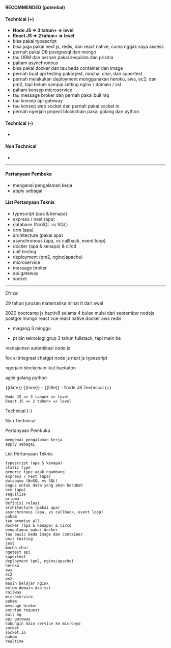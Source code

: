 **RECOMMENDED (potential)**

#### Technical (+) 

- **Node JS => 3 tahun+ => level**
- **React JS => 2 tahun+ => level**
- bisa pakai typescript
- bisa juga pakai next js, redis, dan react native, cuma nggak saya assess
- pernah pakai DB postgresql dan mongo
- tau ORM dan pernah pakai sequilize dan prisma
- paham asynchronous
- bisa pakai docker dan tau beda container dan image
- pernah buat api testing pakai jest, mocha, chai, dan supertest
- pernah melakukan deployment menggunakan heroku, aws, ec2, dan pm2, tapi belum sampai setting nginx / domain / ssl
- paham konsep microservice
- tau message broker dan pernah pakai bull mq
- tau konsep api gateway
- tau konsep web socket dan pernah pakai socket io
- pernah ngerjain project blockchain pakai golang dan python

#### Technical (-)  

- 

#### Non Technical  

- 

---

#### Pertanyaan Pembuka

- mengenai pengalaman kerja  
- apply sebagai


#### List Pertanyaan Teknis

- typescript (apa & kenapa)
- express / nest (apa)
- database (NoSQL vs SQL)
- orm (apa)
- architecture (pakai apa)
- asynchronous (apa, vs callback, event loop)
- docker (apa & kenapa) & ci/cd
- unit testing
- deployment (pm2, nginx/apache)
- microservice
- message broker
- api gateway
- socket



---

Efrizal

29 tahun
jurusan matematika
minat it dari awal

2020 bootcamp js hactiv8 selama 4 bulan mulai dari september
nodejs
postgre
mongo
react
vue
react native
docker
aws
redis

+ magang 3 minggu


+ pt bin teknologi grup
3 tahun
fullstack, tapi main be

manajemen autentikasi
node js

fox ai
integrasi chatgpt
node js
next js
typescript

ngerjain blockchain
ikut hackaton

agile
golang
python


{{date}} {{time}} - {{title}} - Node JS
Technical (+)

    Node JS => 3 tahun+ => level
    React JS => 2 tahun+ => level

Technical (-)

Non Technical

Pertanyaan Pembuka

    mengenai pengalaman kerja
    apply sebagai

List Pertanyaan Teknis

    typescript (apa & kenapa)
	static type
	generic type agak ngambang
    express / nest (apa)
    database (NoSQL vs SQL)
	bagus untuk data yang akan berubah
    orm (apa)
	sequilize
	prisma
	definisi relasi
    architecture (pakai apa)
    asynchronous (apa, vs callback, event loop)
	paham
	tau promise all
    docker (apa & kenapa) & ci/cd
	pengalaman pakai docker
	tau basic beda image dan container
    unit testing
	jest
	mocha chai
	ngetest api
	supertest
    deployment (pm2, nginx/apache)
	heroku
	aws
	ec2
	pm2
	masih belajar nginx
	belum domain dan ssl
	railway
    microservice
	paham
    message broker
	antrian request
	bull mq
    api gateway
	hubungin main service ke micronya
    socket
	socket.io
	paham
	realtime

